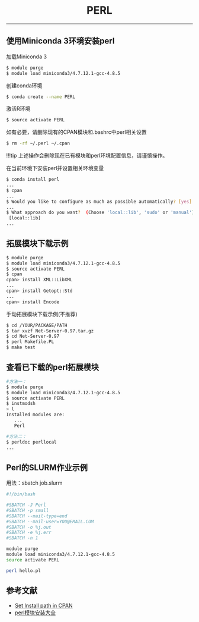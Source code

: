 # <center>PERL</centet>

-----------------

## 使用Miniconda 3环境安装perl

加载Miniconda 3

```bash
$ module purge
$ module load miniconda3/4.7.12.1-gcc-4.8.5
```

创建conda环境

```bash
$ conda create --name PERL
```

激活R环境

```bash
$ source activate PERL
```

如有必要，请删除现有的CPAN模块和.bashrc中perl相关设置
```bash
$ rm -rf ~/.perl ~/.cpan
```

!!!tip
	上述操作会删除现在已有模块和perl环境配置信息，请谨慎操作。
	

在当前环境下安装perl并设置相关环境变量
```bash
$ conda install perl
...
$ cpan
...
$ Would you like to configure as much as possible automatically? [yes] yes
...
$ What approach do you want?  (Choose 'local::lib', 'sudo' or 'manual')
 [local::lib] 
...
```

## 拓展模块下载示例
```bash
$ module purge
$ module load miniconda3/4.7.12.1-gcc-4.8.5
$ source activate PERL
$ cpan
cpan> install XML::LibXML
...
cpan> install Getopt::Std
...
cpan> install Encode
```

手动拓展模块下载示例(不推荐)
```bash
$ cd /YOUR/PACKAGE/PATH
$ tar xvzf Net-Server-0.97.tar.gz
$ cd Net-Server-0.97
$ perl Makefile.PL
$ make test
```

## 查看已下载的perl拓展模块
```bash
#方法一：
$ module purge
$ module load miniconda3/4.7.12.1-gcc-4.8.5
$ source activate PERL
$ instmodsh
> l
Installed modules are:
   ...
   Perl

#方法二：
$ perldoc perllocal
...
```


## Perl的SLURM作业示例
用法：sbatch job.slurm
```bash
#!/bin/bash

#SBATCH -J Perl
#SBATCH -p small
#SBATCH --mail-type=end
#SBATCH --mail-user=YOU@EMAIL.COM
#SBATCH -o %j.out
#SBATCH -e %j.err
#SBATCH -n 1

module purge
module load miniconda3/4.7.12.1-gcc-4.8.5
source activate PERL

perl hello.pl
```
## 参考文献
- [Set Install path in CPAN](http://www.perlmonks.org/?node_id=630026)
- [perl模块安装大全](http://www.bio-info-trainee.com/2451.html)
